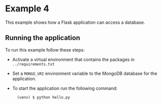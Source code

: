 Example 4
=========

This example shows how a Flask application can access a database.

Running the application
-----------------------

To run this example follow these steps:

- Activate a virtual environment that contains the packages in `../requirements.txt`
- Set a `MONGO_URI` environment variable to the MongoDB database for the application.
- To start the application run the following command:

        (venv) $ python hello.py
